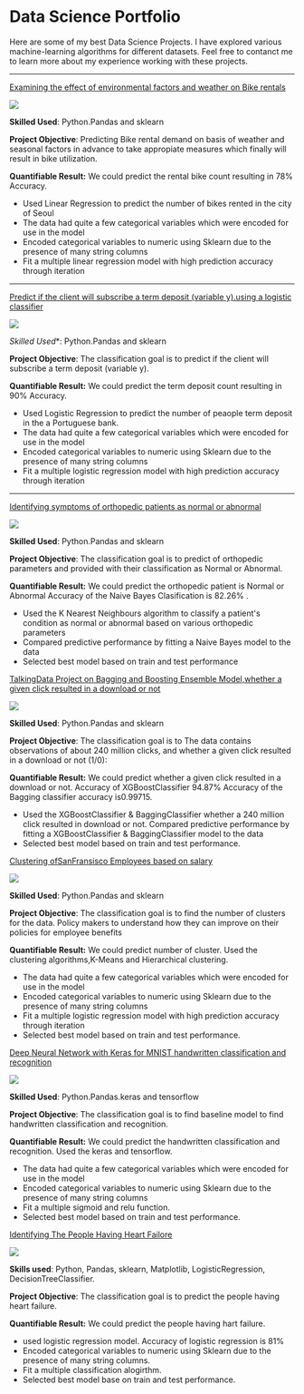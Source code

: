 # Data Science Portfolio

Here are some of my best Data Science Projects. I have explored various machine-learning algorithms for different datasets. Feel free to contanct me to learn more about my experience working with these projects.

***

[Examining the effect of environmental factors and weather on Bike rentals](https://github.com/salauddinkhan1986/Linear-regression-project/blob/master/Linear_Regression_.ipynb)

<img src="images/seoul-bikes.jpeg?raw=true"/>

**Skilled Used**: Python.Pandas and sklearn

**Project Objective**: Predicting Bike rental demand on basis of weather and seasonal factors in advance to take appropiate measures which finally will result in bike utilization.

**Quantifiable Result:** We could predict the rental bike count resulting in 78% Accuracy.
- Used Linear Regression to predict the number of bikes rented in the city of Seoul
- The data had quite a few categorical variables which were encoded for use in the model
- Encoded categorical variables to numeric using Sklearn due to the presence of many string columns
- Fit a multiple linear regression model with high prediction accuracy through iteration

***

[ Predict if the client will subscribe a term deposit (variable y).using a logistic classifier](https://github.com/salauddinkhan1986/LOGISTIC-REGRESSION-PROJECT/blob/main/logistic_regression.ipynb)

<img src="images/bank.jpeg?raw=true"/>

*Skilled Used**: Python.Pandas and sklearn

**Project Objective**: The classification goal is to predict if the client will subscribe a term deposit (variable y).

**Quantifiable Result:** We could predict the term deposit count resulting in 90% Accuracy.
- Used Logistic Regression to predict the number of peaople term deposit in the a Portuguese bank.
- The data had quite a few categorical variables which were encoded for use in the model
- Encoded categorical variables to numeric using Sklearn due to the presence of many string columns
- Fit a multiple logistic regression model with high prediction accuracy through iteration

***

[Identifying symptoms of orthopedic patients as normal or abnormal](https://github.com/salauddinkhan1986/KNN-NB-project)

<img src="images/knee-brace-ortho.png?raw=true"/>

**Skilled Used**: Python.Pandas and sklearn

**Project Objective**: The classification goal is to predict of orthopedic parameters and provided with their classification as Normal or Abnormal.

**Quantifiable Result:** We could predict the orthopedic patient is Normal or Abnormal Accuracy of the Naive Bayes Clasification is 82.26% .
- Used the K Nearest Neighbours algorithm to classify a patient's condition as normal or abnormal based on various orthopedic parameters
- Compared predictive performance by fitting a Naive Bayes model to the data
- Selected best model based on train and test performance

[TalkingData Project on Bagging and Boosting Ensemble Model,whether a given click resulted in a download or not](https://github.com/salauddinkhan1986/Bagging-Boosting-Project/blob/main/Bagging_and_Boosting_project.ipynb)

<img src="images/data.jpeg?raw=true"/>

**Skilled Used**: Python.Pandas and sklearn

**Project Objective**: The classification goal is to The data contains observations of about 240 million clicks, and whether a given click resulted in a download or not (1/0): 

**Quantifiable Result:** We could predict whether a given click resulted in a download or not.
Accuracy of XGBoostClassifier 94.87%
Accuracy of the Bagging classifier accuracy is0.99715.
- Used the XGBoostClassifier & BaggingClassifier whether a 240 million click resulted in download or not.
Compared predictive performance by fitting a XGBoostClassifier & BaggingClassifier model to the data
- Selected best model based on train and test performance.

[Clustering ofSanFransisco Employees based on salary](https://github.com/salauddinkhan1986/Kmeans-cluster-project/blob/main/Kmeans.ipynb)

<img src="images/cluster.jpeg?raw=true"/>

**Skilled Used**: Python.Pandas and sklearn

**Project Objective**: The classification goal is to find the number of clusters for the data. Policy makers to understand how they can improve on their policies for employee benefits

**Quantifiable Result:** We could predict number of cluster.
Used the clustering algorithms,K-Means and Hierarchical clustering.
- The data had quite a few categorical variables which were encoded for use in the model
- Encoded categorical variables to numeric using Sklearn due to the presence of many string columns
- Fit a multiple logistic regression model with high prediction accuracy through iteration
- Selected best model based on train and test performance.


[Deep Neural Network with Keras for MNIST handwritten classification and recognition](https://github.com/salauddinkhan1986/Hand-writing-Recoginition-project)

<img src="images/neural.jpeg?raw=true"/>


**Skilled Used**: Python.Pandas.keras and tensorflow

**Project Objective**: The classification goal is to find baseline model to find handwritten classification and recognition.

**Quantifiable Result:** We could predict the handwritten classification and recognition.
Used the keras and tensorflow.
- The data had quite a few categorical variables which were encoded for use in the model
- Encoded categorical variables to numeric using Sklearn due to the presence of many string columns
- Fit a multiple sigmoid and relu function.
- Selected best model based on train and test performance.

[Identifying The People Having Heart Failore](https://github.com/salauddinkhan1986/Heart-desease-prediction)

<img src="images/heart.jpeg?raw=true"/>


**Skills used**: Python, Pandas, sklearn, Matplotlib,
LogisticRegression, DecisionTreeClassifier.

**Project Objective**: The classification goal is to predict the people having heart failure.

**Quantifiable Result:** We could predict the people having hart failure.
- used  logistic regression model.
 Accuracy of logistic regression is 81%
- Encoded categorical variables to numeric using Sklearn due to the presence of many string columns.
- Fit a multiple classification alogirthm.
- Selected best model base on train and test performance.

